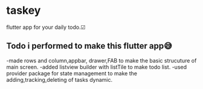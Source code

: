 # taskey

flutter app for your daily todo.☑

## Todo i performed to make this flutter app😅
-made rows and column,appbar, drawer,FAB to make the basic strucuture of main screen.
-added listview builder with listTile to make todo list.
-used provider package for state management to make the adding,tracking,deleting of tasks dynamic.


